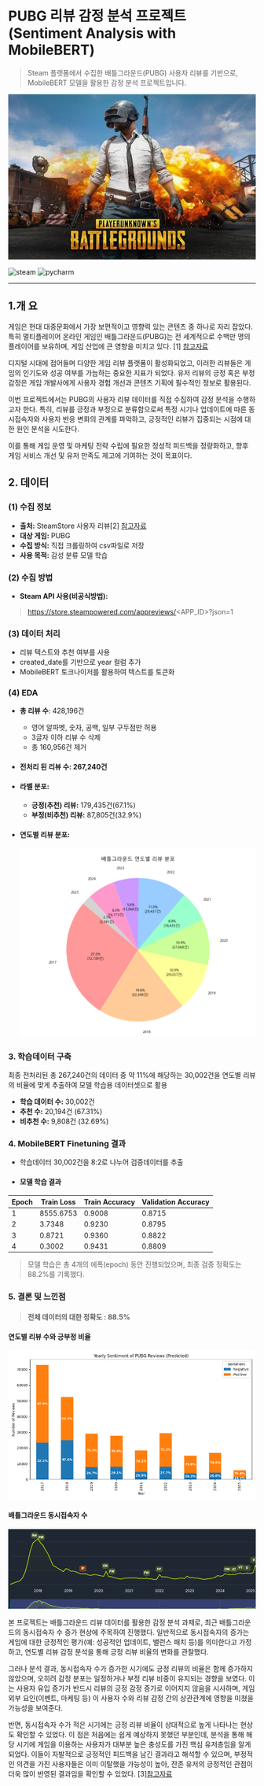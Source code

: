 #  PUBG 리뷰 감정 분석 프로젝트 (Sentiment Analysis with MobileBERT)


> Steam 플랫폼에서 수집한 배틀그라운드(PUBG) 사용자 리뷰를 기반으로, MobileBERT 모델을 활용한 감정 분석 프로젝트입니다.
> 
![image](bgimage.jpg)


![steam](https://img.shields.io/badge/steam-%23000000.svg?&style=for-the-badge&logo=steam&logoColor=white)
![pycharm](https://img.shields.io/badge/pycharm-%23000000.svg?&style=for-the-badge&logo=pycharm&logoColor=white)

---

## 1.개 요

게임은 현대 대중문화에서 가장 보편적이고 영향력 있는 콘텐츠 중 하나로 자리 잡았다. 특히 멀티플레이어 온라인 게임인 배틀그라운드(PUBG)는 전 세계적으로 수백만 명의 플레이어를 보유하며, 게임 산업에 큰 영향을 미치고 있다. [1] [참고자료](https://en.wikipedia.org/w/index.php?title=PUBG:_Battlegrounds&utm_source=)

디지털 시대에 접어들며 다양한 게임 리뷰 플랫폼이 활성화되었고, 이러한 리뷰들은 게임의 인기도와 성공 여부를 가늠하는 중요한 지표가 되었다. 유저 리뷰의 긍정 혹은 부정 감정은 게임 개발사에게 사용자 경험 개선과 콘텐츠 기획에 필수적인 정보로 활용된다.

이번 프로젝트에서는 PUBG의 사용자 리뷰 데이터를 직접 수집하여 감정 분석을 수행하고자 한다. 특히, 리뷰를 긍정과 부정으로 분류함으로써 특정 시기나 업데이트에 따른 동시접속자와 사용자 반응 변화의 관계를 파악하고, 긍정적인 리뷰가 집중되는 시점에 대한 원인 분석을 시도한다.

이를 통해 게임 운영 및 마케팅 전략 수립에 필요한 정성적 피드백을 정량화하고, 향후 게임 서비스 개선 및 유저 만족도 제고에 기여하는 것이 목표이다.

## 2. 데이터

### (1) 수집 정보
- **출처:** SteamStore 사용자 리뷰[2] [참고자료](https://store.steampowered.com/)
- **대상 게임:** PUBG
- **수집 방식:** 직접 크롤링하여 csv파일로 저장
- **사용 목적:** 감성 분류 모델 학습

### (2) 수집 방법
- **Steam API 사용(비공식방법):** 
> https://store.steampowered.com/appreviews/<APP_ID>?json=1
  

### (3) 데이터 처리
- 리뷰 텍스트와 추천 여부를 사용
- created_date를 기반으로 year 컬럼 추가
- MobileBERT 토크나이저를 활용하여 텍스트를 토큰화

### (4) EDA
-  **총 리뷰 수**: 428,196건
    + 영어 알파벳, 숫자, 공백, 일부 구두점만 허용
    + 3글자 이하 리뷰 수 삭제
    + 총 160,956건 제거

- #### 전처리 된 리뷰 수: 267,240건

- #### 라벨 분포:
  + **긍정(추천) 리뷰:** 179,435건(67.1%)
  + **부정(비추천) 리뷰:** 87,805건(32.9%)

- #### 연도별 리뷰 분포:
  ![image](Figure_1.png)

### 3. 학습데이터 구축

최종 전처리된 총 267,240건의 데이터 중 약 11%에 해당하는 30,002건을 연도별 리뷰의 비율에 맞게 추출하여 모델 학습용 데이터셋으로 활용

- **학습 데이터 수:** 30,002건
- **추천 수:** 20,194건 (67.31%)
- **비추천 수:** 9,808건 (32.69%)

### 4. MobileBERT Finetuning 결과

- 학습데이터 30,002건을 8:2로 나누어 검증데이터를 추출
- #### 모델 학습 결과 

| Epoch | Train Loss | Train Accuracy | Validation Accuracy |
|-------|------------|----------------|----------------------|
| 1     | 8555.6753  | 0.9008         | 0.8715               |
| 2     | 3.7348     | 0.9230         | 0.8795               |
| 3     | 0.8721     | 0.9360         | 0.8822               |
| 4     | 0.3002     | 0.9431         | 0.8809               |

> 모델 학습은 총 4개의 에폭(epoch) 동안 진행되었으며, 최종 검증 정확도는 88.2%를 기록했다.


### 5. 결론 및 느낀점

>#### 전체 데이터의 대한 정확도 : 88.5% 

#### 연도별 리뷰 수와 긍부정 비율
![image](Figure_2.png)
#### 배틀그라운드 동시접속자 수
![image](bgimage2.png)


본 프로젝트는 배틀그라운드 리뷰 데이터를 활용한 감정 분석 과제로, 최근 배틀그라운드의 동시접속자 수 증가 현상에 주목하여 진행했다.
일반적으로 동시접속자의 증가는 게임에 대한 긍정적인 평가(예: 성공적인 업데이트, 밸런스 패치 등)를 의미한다고 가정하고, 연도별 리뷰 감정 분석을 통해 긍정 리뷰 비율의 변화를 관찰했다.

그러나 분석 결과, 동시접속자 수가 증가한 시기에도 긍정 리뷰의 비율은 함께 증가하지 않았으며, 오히려 감정 분포는 일정하거나 부정 리뷰 비중이 유지되는 경향을 보였다.
이는 사용자 유입 증가가 반드시 리뷰의 긍정 감정 증가로 이어지지 않음을 시사하며, 게임 외부 요인(이벤트, 마케팅 등) 이 사용자 수와 리뷰 감정 간의 상관관계에 영향을 미쳤을 가능성을 보여준다.

반면, 동시접속자 수가 적은 시기에는 긍정 리뷰 비율이 상대적으로 높게 나타나는 현상도 확인할 수 있었다.
이 점은 처음에는 쉽게 예상하지 못했던 부분인데, 분석을 통해 해당 시기에 게임을 이용하는 사용자가 대부분 높은 충성도를 가진 핵심 유저층임을 알게 되었다.
이들이 자발적으로 긍정적인 피드백을 남긴 결과라고 해석할 수 있으며, 부정적인 의견을 가진 사용자들은 이미 이탈했을 가능성이 높아, 잔존 유저의 긍정적인 관점이 더욱 많이 반영된 결과임을 확인할 수 있었다. [3][참고자료](https://arxiv.org/abs/1703.03386)



    